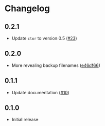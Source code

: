 # Changelog

## 0.2.1

- Update `ctor` to version 0.5 ([#23](https://github.com/smoelius/rewriter/pull/23))

## 0.2.0

- More revealing backup filenames ([e46df66](https://github.com/smoelius/rewriter/commit/e46df662673861c909161aa1524fcb3bbb2f1a0c))

## 0.1.1

- Update documentation ([#10](https://github.com/smoelius/rewriter/pull/10))

## 0.1.0

- Initial release
